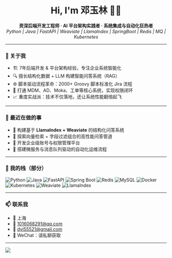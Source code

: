 <h1 align="center">Hi, I'm 邓玉林 👨‍💻</h1>
<p align="center">
  <b>资深后端开发工程师 · AI 平台架构实践者 · 系统集成与自动化狂热者</b><br>
  <i>Python | Java | FastAPI | Weaviate | LlamaIndex | SpringBoot | Redis | MQ | Kubernetes</i>
</p>

---

### 🧠 关于我

- 🏗️ 7年后端开发 & 平台架构经验，专注企业系统智能化
- 🔍 擅长结构化数据 + LLM 构建智能问答系统（RAG）
- ⚙️ 脚本驱动流程革命：2000+ Groovy 脚本标准化 Jira 流程
- 🔄 打通 MDM、AD、Moka、工单等核心系统，实现权限闭环
- 📈 重度实战派：技术不仅落地，还让系统性能翻倍起飞

---

### 🚀 最近在做的事

- 🔬 构建基于 **LlamaIndex + Weaviate** 的结构化问答系统
- 💬 探索向量检索 + 字段过滤组合的高性能问答管道
- 🧰 开发企业级账号与权限管理平台
- 🧵 搭建微服务与消息队列驱动的自动化运维流程

---

### 📂 我的栈（部分）

![Python](https://img.shields.io/badge/-Python-3776AB?style=flat&logo=python&logoColor=white)
![Java](https://img.shields.io/badge/-Java-007396?style=flat&logo=java&logoColor=white)
![FastAPI](https://img.shields.io/badge/-FastAPI-009688?style=flat&logo=fastapi&logoColor=white)
![Spring Boot](https://img.shields.io/badge/-SpringBoot-6DB33F?style=flat&logo=springboot&logoColor=white)
![Redis](https://img.shields.io/badge/-Redis-DC382D?style=flat&logo=redis&logoColor=white)
![MySQL](https://img.shields.io/badge/-MySQL-4479A1?style=flat&logo=mysql&logoColor=white)
![Docker](https://img.shields.io/badge/-Docker-2496ED?style=flat&logo=docker&logoColor=white)
![Kubernetes](https://img.shields.io/badge/-Kubernetes-326CE5?style=flat&logo=kubernetes&logoColor=white)
![Weaviate](https://img.shields.io/badge/-Weaviate-EB6F58?style=flat)
![LlamaIndex](https://img.shields.io/badge/-LlamaIndex-000000?style=flat)

---

### 📫 联系我

- 📍 上海
- 📧 1016068291@qq.com
- 📧 dyl55521@gmail.com
- 📱 WeChat：请私聊获取

---

<p align=\"center\">
  <img src=\"https://github-readme-stats.vercel.app/api?username=DYL521&show_icons=true&theme=tokyonight\" />
</p>
